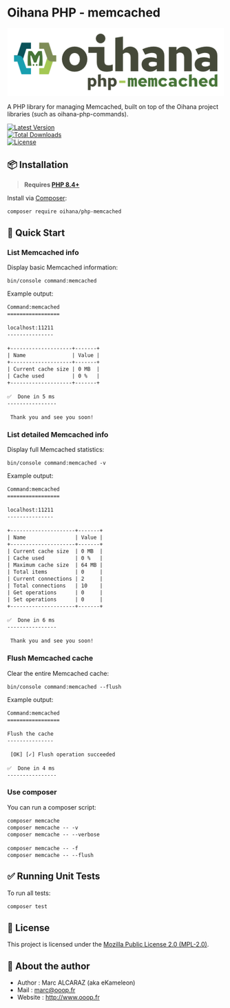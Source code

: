 # Oihana PHP - memcached

![Oihana PHP System](https://raw.githubusercontent.com/BcommeBois/oihana-php-memcached/main/assets/images/oihana-php-memcached-logo-inline-512x160.png)

A PHP library for managing Memcached, built on top of the Oihana project libraries (such as oihana-php-commands).

[![Latest Version](https://img.shields.io/packagist/v/oihana/php-memcached.svg?style=flat-square)](https://packagist.org/packages/oihana/php-memcached)  
[![Total Downloads](https://img.shields.io/packagist/dt/oihana/php-memcached.svg?style=flat-square)](https://packagist.org/packages/oihana/php-memcached)  
[![License](https://img.shields.io/packagist/l/oihana/php-memcached.svg?style=flat-square)](LICENSE)

## 📦 Installation

> **Requires [PHP 8.4+](https://php.net/releases/)**

Install via [Composer](https://getcomposer.org):

```shell
composer require oihana/php-memcached
```

## 🚀 Quick Start

### List Memcached info

Display basic Memcached information:
```shell
bin/console command:memcached
```

Example output:
```shell
Command:memcached
=================

localhost:11211
---------------

+--------------------+-------+
| Name               | Value |
+--------------------+-------+
| Current cache size | 0 MB  |
| Cache used         | 0 %   |
+--------------------+-------+

✅  Done in 5 ms
----------------

 Thank you and see you soon!
```

### List detailed Memcached info

Display full Memcached statistics:
```shell
bin/console command:memcached -v
```

Example output:
```shell
Command:memcached
=================

localhost:11211
---------------

+---------------------+-------+
| Name                | Value |
+---------------------+-------+
| Current cache size  | 0 MB  |
| Cache used          | 0 %   |
| Maximum cache size  | 64 MB |
| Total items         | 0     |
| Current connections | 2     |
| Total connections   | 10    |
| Get operations      | 0     |
| Set operations      | 0     |
+---------------------+-------+

✅  Done in 6 ms
----------------

 Thank you and see you soon!
```

### Flush Memcached cache

Clear the entire Memcached cache:
```shell
bin/console command:memcached --flush
```

Example output:
```shell
Command:memcached
=================

Flush the cache
---------------
                                                                                                                        
 [OK] [✓] Flush operation succeeded                                                                                       
                                                                                                                        
✅  Done in 4 ms
----------------
```

### Use composer

You can run a composer script:  
```shell
composer memcache
composer memcache -- -v
composer memcache -- --verbose

composer memcache -- -f
composer memcache -- --flush 
```


## ✅ Running Unit Tests

To run all tests:
```bash
composer test
```

## 🧾 License

This project is licensed under the [Mozilla Public License 2.0 (MPL-2.0)](https://www.mozilla.org/en-US/MPL/2.0/).

## 👤 About the author

* Author : Marc ALCARAZ (aka eKameleon)
* Mail : marc@ooop.fr
* Website : http://www.ooop.fr